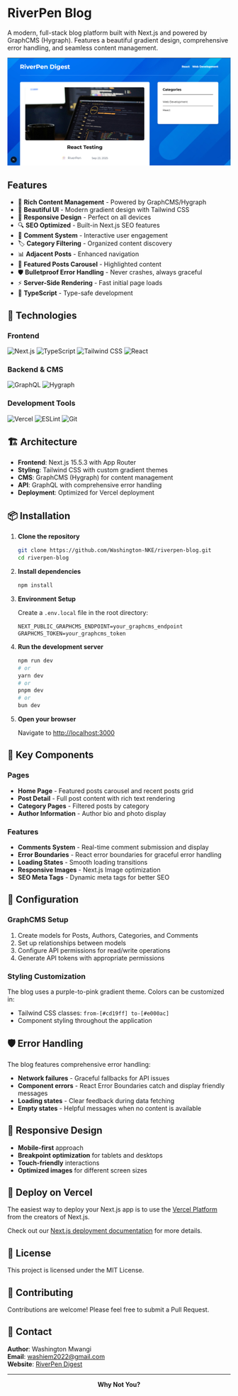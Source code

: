 #  RiverPen Blog

A modern, full-stack blog platform built with Next.js and powered by GraphCMS (Hygraph). Features a beautiful gradient design, comprehensive error handling, and seamless content management.

![RiverPen Digest Preview](./public/riverpen_digest_preview.png)

##  Features

- 📝 **Rich Content Management** - Powered by GraphCMS/Hygraph
- 🎨 **Beautiful UI** - Modern gradient design with Tailwind CSS
- 📱 **Responsive Design** - Perfect on all devices
- 🔍 **SEO Optimized** - Built-in Next.js SEO features
- 💬 **Comment System** - Interactive user engagement
- 🏷️ **Category Filtering** - Organized content discovery
- 📊 **Adjacent Posts** - Enhanced navigation
- 🎠 **Featured Posts Carousel** - Highlighted content
- 🛡️ **Bulletproof Error Handling** - Never crashes, always graceful
- ⚡ **Server-Side Rendering** - Fast initial page loads
- 🎯 **TypeScript** - Type-safe development

## 🚀 Technologies

### Frontend
![Next.js](https://img.shields.io/badge/Next.js-000000?style=for-the-badge&logo=next.js&logoColor=white)
![TypeScript](https://img.shields.io/badge/TypeScript-007ACC?style=for-the-badge&logo=typescript&logoColor=white)
![Tailwind CSS](https://img.shields.io/badge/Tailwind_CSS-38B2AC?style=for-the-badge&logo=tailwind-css&logoColor=white)
![React](https://img.shields.io/badge/React-20232A?style=for-the-badge&logo=react&logoColor=61DAFB)

### Backend & CMS
![GraphQL](https://img.shields.io/badge/GraphQL-E10098?style=for-the-badge&logo=graphql&logoColor=white)
![Hygraph](https://img.shields.io/badge/Hygraph-4F46E5?style=for-the-badge&logo=graphcms&logoColor=white)

### Development Tools
![Vercel](https://img.shields.io/badge/Vercel-000000?style=for-the-badge&logo=vercel&logoColor=white)
![ESLint](https://img.shields.io/badge/ESLint-4B3263?style=for-the-badge&logo=eslint&logoColor=white)
![Git](https://img.shields.io/badge/Git-F05032?style=for-the-badge&logo=git&logoColor=white)

## 🏗️ Architecture

- **Frontend**: Next.js 15.5.3 with App Router
- **Styling**: Tailwind CSS with custom gradient themes
- **CMS**: GraphCMS (Hygraph) for content management
- **API**: GraphQL with comprehensive error handling
- **Deployment**: Optimized for Vercel deployment

## 📦 Installation

1. **Clone the repository**
   ```bash
   git clone https://github.com/Washington-NKE/riverpen-blog.git
   cd riverpen-blog
   ```

2. **Install dependencies**
   ```bash
   npm install
   ```

3. **Environment Setup**
   
   Create a `.env.local` file in the root directory:
   ```env
   NEXT_PUBLIC_GRAPHCMS_ENDPOINT=your_graphcms_endpoint
   GRAPHCMS_TOKEN=your_graphcms_token
   ```

4. **Run the development server**
   ```bash
   npm run dev
   # or
   yarn dev
   # or
   pnpm dev
   # or
   bun dev
   ```

5. **Open your browser**
   
   Navigate to [http://localhost:3000](http://localhost:3000)

## 🎨 Key Components

### Pages
- **Home Page** - Featured posts carousel and recent posts grid
- **Post Detail** - Full post content with rich text rendering
- **Category Pages** - Filtered posts by category
- **Author Information** - Author bio and photo display

### Features
- **Comments System** - Real-time comment submission and display
- **Error Boundaries** - React error boundaries for graceful error handling
- **Loading States** - Smooth loading transitions
- **Responsive Images** - Next.js Image optimization
- **SEO Meta Tags** - Dynamic meta tags for better SEO

## 🔧 Configuration

### GraphCMS Setup
1. Create models for Posts, Authors, Categories, and Comments
2. Set up relationships between models
3. Configure API permissions for read/write operations
4. Generate API tokens with appropriate permissions

### Styling Customization
The blog uses a purple-to-pink gradient theme. Colors can be customized in:
- Tailwind CSS classes: `from-[#cd19ff] to-[#e000ac]`
- Component styling throughout the application

## 🛡️ Error Handling

The blog features comprehensive error handling:
- **Network failures** - Graceful fallbacks for API issues
- **Component errors** - React Error Boundaries catch and display friendly messages
- **Loading states** - Clear feedback during data fetching
- **Empty states** - Helpful messages when no content is available

## 📱 Responsive Design

- **Mobile-first** approach
- **Breakpoint optimization** for tablets and desktops
- **Touch-friendly** interactions
- **Optimized images** for different screen sizes

## 🚀 Deploy on Vercel

The easiest way to deploy your Next.js app is to use the [Vercel Platform](https://vercel.com/new?utm_medium=default-template&filter=next.js&utm_source=create-next-app&utm_campaign=create-next-app-readme) from the creators of Next.js.

Check out our [Next.js deployment documentation](https://nextjs.org/docs/app/building-your-application/deploying) for more details.

## 📄 License

This project is licensed under the MIT License.

## 🤝 Contributing

Contributions are welcome! Please feel free to submit a Pull Request.

## 📧 Contact

**Author**: Washington Mwangi  
**Email**: washiem2022@gmail.com  
**Website**: [RiverPen Digest](https://blog.riverpen.com)

---

<div align="center">
  <strong>Why Not You?</strong>
</div>
